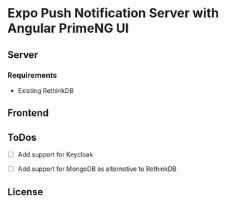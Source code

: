 # Expo Push Notification Server with Angular PrimeNG UI

## Server

### Requirements

- Existing RethinkDB

## Frontend

## ToDos

- [ ] Add support for Keycloak 
- [ ] Add support for MongoDB as alternative to RethinkDB


## License
